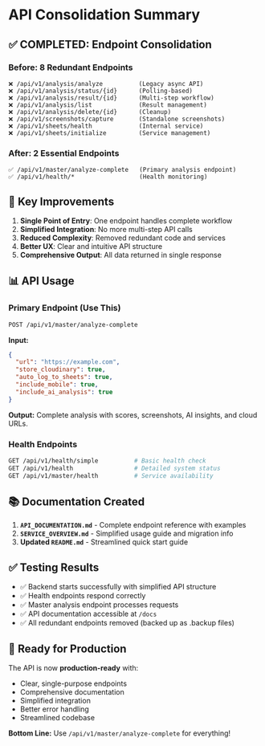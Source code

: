 # API Consolidation Summary

## ✅ **COMPLETED: Endpoint Consolidation**

### **Before: 8 Redundant Endpoints**
```
❌ /api/v1/analysis/analyze          (Legacy async API)
❌ /api/v1/analysis/status/{id}      (Polling-based)
❌ /api/v1/analysis/result/{id}      (Multi-step workflow)
❌ /api/v1/analysis/list             (Result management)
❌ /api/v1/analysis/delete/{id}      (Cleanup)
❌ /api/v1/screenshots/capture       (Standalone screenshots)
❌ /api/v1/sheets/health             (Internal service)
❌ /api/v1/sheets/initialize         (Service management)
```

### **After: 2 Essential Endpoints**
```
✅ /api/v1/master/analyze-complete   (Primary analysis endpoint)
✅ /api/v1/health/*                  (Health monitoring)
```

## 🎯 **Key Improvements**

1. **Single Point of Entry**: One endpoint handles complete workflow
2. **Simplified Integration**: No more multi-step API calls
3. **Reduced Complexity**: Removed redundant code and services
4. **Better UX**: Clear and intuitive API structure
5. **Comprehensive Output**: All data returned in single response

## 📊 **API Usage**

### **Primary Endpoint (Use This)**
```bash
POST /api/v1/master/analyze-complete
```

**Input:**
```json
{
  "url": "https://example.com",
  "store_cloudinary": true,
  "auto_log_to_sheets": true,
  "include_mobile": true,
  "include_ai_analysis": true
}
```

**Output:** Complete analysis with scores, screenshots, AI insights, and cloud URLs.

### **Health Endpoints**
```bash
GET /api/v1/health/simple          # Basic health check
GET /api/v1/health                 # Detailed system status  
GET /api/v1/master/health          # Service availability
```

## 📚 **Documentation Created**

1. **`API_DOCUMENTATION.md`** - Complete endpoint reference with examples
2. **`SERVICE_OVERVIEW.md`** - Simplified usage guide and migration info
3. **Updated `README.md`** - Streamlined quick start guide

## ✅ **Testing Results**

- ✅ Backend starts successfully with simplified API structure
- ✅ Health endpoints respond correctly
- ✅ Master analysis endpoint processes requests
- ✅ API documentation accessible at `/docs`
- ✅ All redundant endpoints removed (backed up as .backup files)

## 🚀 **Ready for Production**

The API is now **production-ready** with:
- Clear, single-purpose endpoints
- Comprehensive documentation
- Simplified integration
- Better error handling
- Streamlined codebase

**Bottom Line:** Use `/api/v1/master/analyze-complete` for everything!
